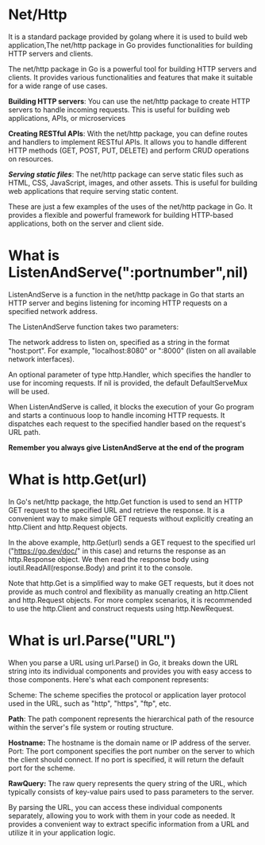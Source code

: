 # Net/Http
 It is a standard package provided by golang where it  is used to build web application,The net/http package in Go provides functionalities for building HTTP servers and clients. 
 
 The net/http package in Go is a powerful tool for building HTTP servers and clients. It provides various functionalities and features that make it suitable for a wide range of use cases. 
 
 ****Building HTTP servers****: You can use the net/http package to create HTTP servers to handle incoming requests. This is useful for building web applications, APIs, or microservices
 
****Creating RESTful APIs****: With the net/http package, you can define routes and handlers to implement RESTful APIs. It allows you to handle different HTTP methods (GET, POST, PUT, DELETE) and perform CRUD operations on resources.

***Serving static files***: The net/http package can serve static files such as HTML, CSS, JavaScript, images, and other assets. This is useful for building web applications that require serving static content.

These are just a few examples of the uses of the net/http package in Go. It provides a flexible and powerful framework for building HTTP-based applications, both on the server and client side.

# What is  ListenAndServe(":portnumber",nil)
ListenAndServe is a function in the net/http package in Go that starts an HTTP server and begins listening for incoming HTTP requests on a specified network address.

The ListenAndServe function takes two parameters:

The network address to listen on, specified as a string in the format "host:port". For example, "localhost:8080" or ":8000" (listen on all available network interfaces).

An optional parameter of type http.Handler, which specifies the handler to use for incoming requests. If nil is provided, the default DefaultServeMux will be used.

When ListenAndServe is called, it blocks the execution of your Go program and starts a continuous loop to handle incoming HTTP requests. It dispatches each request to the specified handler based on the request's URL path.

****Remember you always give ListenAndServe at the end of the program****


# What is http.Get(url)
In Go's net/http package, the http.Get function is used to send an HTTP GET request to the specified URL and retrieve the response. It is a convenient way to make simple GET requests without explicitly creating an http.Client and http.Request objects.

In the above example, http.Get(url) sends a GET request to the specified url ("https://go.dev/doc/" in this case) and returns the response as an http.Response object. We then read the response body using ioutil.ReadAll(response.Body) and print it to the console.

Note that http.Get is a simplified way to make GET requests, but it does not provide as much control and flexibility as manually creating an http.Client and http.Request objects. For more complex scenarios, it is recommended to use the http.Client and construct requests using http.NewRequest.

# What is url.Parse("URL")

When you parse a URL using url.Parse() in Go, it breaks down the URL string into its individual components and provides you with easy access to those components. Here's what each component represents:

Scheme: The scheme specifies the protocol or application layer protocol used in the URL, such as "http", "https", "ftp", etc.

****Path****: The path component represents the hierarchical path of the resource within the server's file system or routing structure.

****Hostname:**** The hostname is the domain name or IP address of the server.
Port: The port component specifies the port number on the server to which the client should connect. If no port is specified, it will return the default port for the scheme.

****RawQuery:**** The raw query represents the query string of the URL, which typically consists of key-value pairs used to pass parameters to the server.


By parsing the URL, you can access these individual components separately, allowing you to work with them in your code as needed. It provides a convenient way to extract specific information from a URL and utilize it in your application logic.